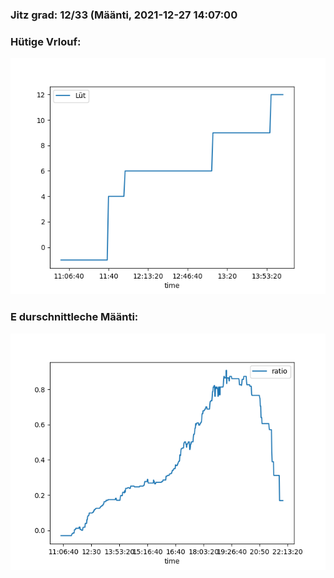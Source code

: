 ### Jitz grad: 12/33 (Määnti, 2021-12-27 14:07:00

### Hütige Vrlouf:
![Graph](Today.png)

### E durschnittleche Määnti:
![Graph](Määnti.png)